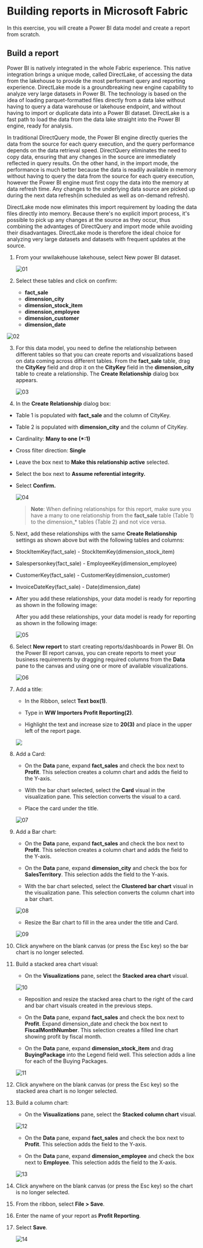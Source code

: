 # Building reports in Microsoft Fabric

In this exercise, you will create a Power BI data model and create a report from scratch.

## Build a report
Power BI is natively integrated in the whole Fabric experience. This native integration brings a unique mode, called DirectLake, of accessing the data from the lakehouse to provide the most performant query and reporting experience. DirectLake mode is a groundbreaking new engine capability to analyze very large datasets in Power BI. The technology is based on the idea of loading parquet-formatted files directly from a data lake without having to query a data warehouse or lakehouse endpoint, and without having to import or duplicate data into a Power BI dataset. DirectLake is a fast path to load the data from the data lake straight into the Power BI engine, ready for analysis.

In traditional DirectQuery mode, the Power BI engine directly queries the data from the source for each query execution, and the query performance depends on the data retrieval speed. DirectQuery eliminates the need to copy data, ensuring that any changes in the source are immediately reflected in query results. On the other hand, in the import mode, the performance is much better because the data is readily available in memory without having to query the data from the source for each query execution, however the Power BI engine must first copy the data into the memory at data refresh time. Any changes to the underlying data source are picked up during the next data refresh(in scheduled as well as on-demand refresh).

DirectLake mode now eliminates this import requirement by loading the data files directly into memory. Because there's no explicit import process, it's possible to pick up any changes at the source as they occur, thus combining the advantages of DirectQuery and import mode while avoiding their disadvantages. DirectLake mode is therefore the ideal choice for analyzing very large datasets and datasets with frequent updates at the source.

1. From your wwilakehouse lakehouse, select New power BI dataset.

    ![01](../media/12/1a.png)

2. Select these tables and click on confirm: 

   - **fact_sale**
   - **dimension_city**
   - **dimension_stock_item**
   - **dimension_employee**
   - **dimension_customer**
   - **dimension_date**


![02](../media/12/2b.png)

3. For this data model, you need to define the relationship between different tables so that you can create reports and visualizations based on data coming across different tables. From the **fact_sale** table, drag the **CityKey** field and drop it on the **CityKey** field in the **dimension_city** table to create a relationship. The **Create Relationship** dialog box appears.

   ![03](../media/12/03.png)

4. In the **Create Relationship** dialog box:
   
- Table 1 is populated with **fact_sale** and the column of CityKey.
- Table 2 is populated with **dimension_city** and the column of CityKey.
- Cardinality: **Many to one (*:1)**
- Cross filter direction: **Single**
- Leave the box next to **Make this relationship active** selected.
- Select the box next to **Assume referential integrity.**
- Select **Confirm.**
  
   ![04](../media/12/04.png)

   > **Note**: When defining relationships for this report, make sure you have a many to one relationship from the **fact_sale** table (Table 1) to the dimension_* tables (Table 2) and not vice versa.

5. Next, add these relationships with the same **Create Relationship** settings as shown above but with the following tables and columns:

- StockItemKey(fact_sale) - StockItemKey(dimension_stock_item)
- Salespersonkey(fact_sale) - EmployeeKey(dimension_employee)
- CustomerKey(fact_sale) - CustomerKey(dimension_customer)
- InvoiceDateKey(fact_sale) - Date(dimension_date)
- After you add these relationships, your data model is ready for reporting as shown in the following image:

   After you add these relationships, your data model is ready for reporting as shown in the following image:

   ![05](../media/12/05.png)


6. Select **New report** to start creating reports/dashboards in Power BI. On the Power BI report canvas, you can create reports to meet your business requirements by dragging required columns from the **Data** pane to the canvas and using one or more of available visualizations.

   ![06](../media/12/06.png)


7. Add a title:

   - In the Ribbon, select **Text box(1)**.

   - Type in **WW Importers Profit Reporting(2)**.

   - Highlight the text and increase size to **20(3)** and place in the upper left of the report page.

   ![](../media/12/06a.png)

8. Add a Card:

   - On the **Data** pane, expand **fact_sales** and check the box next to **Profit**. This selection creates a column chart and adds the field to the Y-axis.

   - With the bar chart selected, select the **Card** visual in the visualization pane. This selection converts the visual to a card.

   - Place the card under the title.

   ![07](../media/12/07.png)

9. Add a Bar chart:

   - On the **Data** pane, expand **fact_sales** and check the box next to **Profit**. This selection creates a column chart and adds the field to the Y-axis.

   - On the **Data** pane, expand **dimension_city** and check the box for **SalesTerritory**. This selection adds the field to the Y-axis.

   - With the bar chart selected, select the **Clustered bar chart** visual in the visualization pane. This selection converts the column chart into a bar chart.

   ![08](../media/12/08.png)

   - Resize the Bar chart to fill in the area under the title and Card.

   ![09](../media/12/09.png)


10. Click anywhere on the blank canvas (or press the Esc key) so the bar chart is no longer selected.

11. Build a stacked area chart visual:

    -  On the **Visualizations** pane, select the **Stacked area chart** visual.

     ![10](../media/12/10.png)

    - Reposition and resize the stacked area chart to the right of the card and bar chart visuals created in the previous steps.

    - On the **Data** pane, expand **fact_sales** and check the box next to **Profit**. Expand dimension_date and check the box next to **FiscalMonthNumber**. This selection creates a filled line chart showing profit by fiscal month.

    - On the **Data** pane, expand **dimension_stock_item** and drag **BuyingPackage** into the Legend field well. This selection adds a line for each of the Buying Packages.

    ![11](../media/12/11.png)


12. Click anywhere on the blank canvas (or press the Esc key) so the stacked area chart is no longer selected.

13. Build a column chart:
    - On the **Visualizations** pane, select the **Stacked column chart** visual.

    ![12](../media/12/12.png)

    - On the **Data** pane, expand **fact_sales** and check the box next to **Profit**. This selection adds the field to the Y-axis.

    - On the **Data** pane, expand **dimension_employee** and check the box next to **Employee**. This selection adds the field to the X-axis.

    ![13](../media/12/13.png)
 
14. Click anywhere on the blank canvas (or press the Esc key) so the chart is no longer selected.

15. From the ribbon, select **File > Save**.

16. Enter the name of your report as **Profit Reporting**.

17. Select **Save**.

    ![14](../media/12/save-report-fabric.png)


